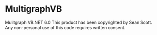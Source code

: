 MultigraphVB
============
Mulitgraph VB.NET 6.0
This product has been copyrighted by Sean Scott. Any non-personal use of this code requires written consent.
